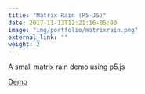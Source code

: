 ```yaml
---
title: "Matrix Rain (P5-JS)"
date: 2017-11-13T12:21:16-05:00
image: "img/portfolio/matrixrain.png"
external_link: ""
weight: 2
---
```


A small matrix rain demo using p5.js

<a href="https://penance316.github.io/p5-matrixrain/" target="_blank">Demo</a>